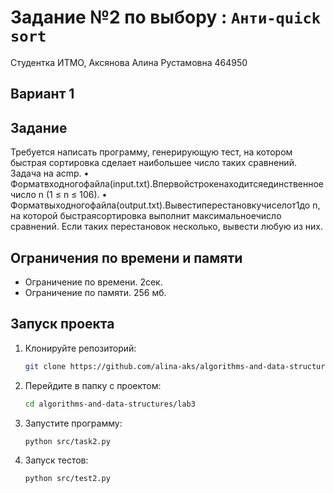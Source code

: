# Задание №2 по выбору  : `Анти-quick sort`
Студентка ИТМО, Аксянова Алина Рустамовна  464950

## Вариант 1

## Задание 
Требуется написать программу, генерирующую тест, на котором быстрая сортировка сделает наибольшее число таких сравнений. Задача на acmp.
•	Форматвходногофайла(input.txt).Впервойстрокенаходитсяединственное число n (1 ≤ n ≤ 106).
•	Форматвыходногофайла(output.txt).Вывестиперестановкучиселот1до n, на которой быстраясортировка выполнит максимальноечисло сравнений. Если таких перестановок несколько, вывести любую из них.


## Ограничения по времени и памяти

- Ограничение по времени. 2сек.
- Ограничение по памяти. 256 мб.


## Запуск проекта
1. Клонируйте репозиторий:
   ```bash
   git clone https://github.com/alina-aks/algorithms-and-data-structures.git
   
   ```
2. Перейдите в папку с проектом:
   ```bash
   cd algorithms-and-data-structures/lab3
   ```
3. Запустите программу:
   ```bash
   python src/task2.py
   ```

4. Запуск тестов:
   ```bash
   python src/test2.py
   ```
